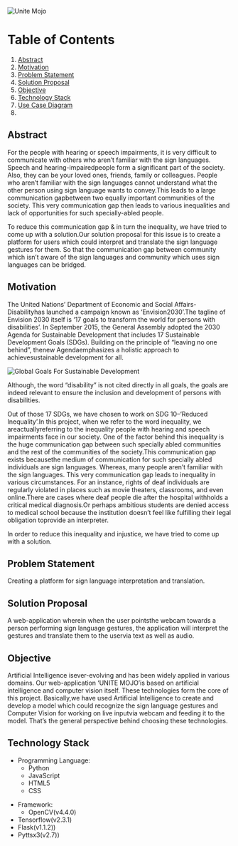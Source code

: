 ![Unite Mojo](https://github.com/v-sonawane/Unite-Mojo/blob/master/static/In.PNG)

# Table of Contents

1. [Abstract](#abstract)
2. [Motivation](#motivation)
3. [Problem Statement](#problem-statement)
4. [Solution Proposal](#solution-proposal)
5. [Objective](#objective)
6. [Technology Stack](#tech-stack)
7. [Use Case Diagram](#uml)
8. 
## Abstract
<p>For the people with hearing or speech impairments, it is very difficult to communicate with others who aren’t familiar with the sign languages. Speech and hearing-impairedpeople form a significant part of the society. Also, they can  be  your  loved  ones,  friends,  family  or  colleagues. People who aren’t familiar with the sign languages cannot understand what the other person using sign  language wants  to  convey.This  leads  to  a  large  communication  gapbetween  two  equally  important  communities  of  the  society.  This  very communication gap then leads to various inequalities and lack of opportunities for such specially-abled people. </p>
<p>To  reduce  this  communication  gap  &  in  turn  the  inequality,  we  have tried to come up with a solution.Our solution proposal for this issue is to create a  platform for  users  which  could  interpret  and  translate  the  sign  language gestures for them. So that the communication gap between community which isn’t aware of the sign languages and community which uses sign languages can be bridged.</p>

## Motivation

<p>The  United  Nations’ Department  of  Economic  and  Social  Affairs-Disabilityhas launched a campaign known as ‘Envision2030’.The tagline of Envision 2030 itself is ‘17 goals to transform the world for persons  with  disabilities’. In September  2015,  the  General  Assembly adopted  the  2030  Agenda  for  Sustainable  Development  that  includes 17 Sustainable Development Goals (SDGs). Building on the principle of “leaving no one behind”, thenew  Agendaemphasizes  a  holistic approach to achievesustainable development for all.</p>

![Global Goals For Sustainable Development](https://github.com/v-sonawane/Unite-Mojo/blob/master/static/GlobalGoals.PNG)

<p> Although, the word “disability” is not cited directly in all goals, the goals are indeed relevant to ensure the inclusion and development of persons with disabilities.</p>
<p>Out of those 17 SDGs, we have chosen to work on SDG 10–‘Reduced Inequality’.In this project,  when we  refer to the  word inequality, we areactuallyreferring to the inequality people with hearing and speech impairments face in our society. One of the factor behind this inequality is   the   huge   communication   gap   between   such   specially   abled communities  and  the  rest  of  the  communities  of  the  society.This communication gap exists becausethe medium of communication for such  specially  abled individuals are  sign  languages.  Whereas, many people    aren’t familiar    with    the    sign    languages.    This    very communication  gap  leads  to  inequality  in  various  circumstances.  For an instance, rights of deaf individuals are regularly violated in places such as movie theaters, classrooms,  and even online.There are cases where  deaf  people  die  after  the  hospital  withholds  a  critical  medical diagnosis.Or perhaps ambitious students are denied access to medical school  because  the  institution  doesn’t feel like fulfilling their legal obligation toprovide an interpreter.</p>
<p>In order to reduce this inequality and injustice, we have tried to come up with a solution.</p>

## Problem Statement

<p>Creating a platform for sign language interpretation and translation.</p>

## Solution Proposal

<p>A web-application wherein when the user pointsthe webcam towards a person performing sign language gestures, the application will interpret the gestures and translate them to the uservia text as well as audio.</p>

## Objective

<p>Artificial Intelligence isever-evolving and has been widely applied in various   domains.   Our   web-application ‘UNITE   MOJO’is   based   on artificial intelligence  and  computer  vision  itself.  These  technologies  form the  core  of  this  project. Basically,we  have  used Artificial  Intelligence  to create  and  develop  a  model  which  could  recognize  the  sign  language gestures  and  Computer  Vision  for  working  on  live  inputvia webcam  and feeding it to the model. That’s the general perspective behind choosing these technologies.</p>

## Technology Stack

<ul><li>Programming Language:<ul><li>Python</li>
  <li>JavaScript</li>
  <li>HTML5</li>
  <li>CSS</li></ul></li></ul>
<ul><li>Framework:<ul><li>OpenCV(v4.4.0)</li></ul>
  <li>Tensorflow(v2.3.1)</li>
  <li>Flask(v1.1.2))</li>
  <li>Pyttsx3(v2.7))</li></ul>
  </li></ul>

